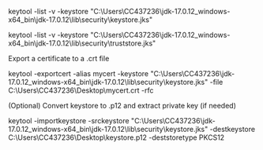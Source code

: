 keytool -list -v -keystore "C:\Users\CC437236\jdk-17.0.12_windows-x64_bin\jdk-17.0.12\lib\security\keystore.jks"

keytool -list -v -keystore "C:\Users\CC437236\jdk-17.0.12_windows-x64_bin\jdk-17.0.12\lib\security\truststore.jks"

Export a certificate to a .crt file

keytool -exportcert -alias mycert -keystore "C:\Users\CC437236\jdk-17.0.12_windows-x64_bin\jdk-17.0.12\lib\security\keystore.jks" -file C:\Users\CC437236\Desktop\mycert.crt -rfc

(Optional) Convert keystore to .p12 and extract private key (if needed)

keytool -importkeystore -srckeystore "C:\Users\CC437236\jdk-17.0.12_windows-x64_bin\jdk-17.0.12\lib\security\keystore.jks" -destkeystore C:\Users\CC437236\Desktop\keystore.p12 -deststoretype PKCS12
